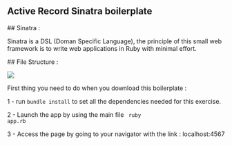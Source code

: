 ## Active Record Sinatra boilerplate

## Sinatra :

Sinatra is a DSL (Doman Specific Language), the principle of this small web framework is to write web applications in Ruby with minimal effort.



## File Structure :

<img src="https://res.cloudinary.com/kzkjr/image/upload/v1635332122/Capture_d_e%CC%81cran_2021-10-27_a%CC%80_11.51.13.png"/>


First thing you need to do when you download this boilerplate :

1 - run ```bundle install``` to set all the dependencies needed for this exercise.

2 - Launch the app by using the main file <code> ruby app.rb</code>

3 - Access the page by going to your navigator with the link : localhost:4567
